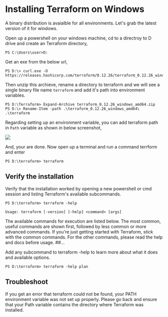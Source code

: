 # Installing Terraform on Windows

A binary distribution is avaialble for all environments. Let's grab the latest version of it for windows.

Open up a powershell on your windows machine, cd to a directroy to D drive and create an Terraform directory,

```
PS C:\Users\user>D:
```

Get an exe from the below url, 

```
PS D:\> curl.exe -O https://releases.hashicorp.com/terraform/0.12.26/terraform_0.12.26_windows_amd64.zip
```

Then unzip this archieve, rename a directory to terraform and we will see a single binary file name `terraform` and add it's path into environment variables.

```
PS D:\Terraform> Expand-Archive terraform_0.12.26_windows_amd64.zip
PS D:\> Rename-Item -path .\terraform_0.12.26_windows_amd64\ .\terraform
```

Regarding setting up an environment variable, you can add terraform path in `Path` variable as shown in below screenshot,

![](/images/terraformenv.JPG)

And, your are done. Now open up a terminal and run a command terrform and enter

```
PS D:\terraform> terraform

```

## Verify the installation

Verify that the installation worked by opening a new powershell or cmd session and listing Terraform's available subcommands.

```
PS D:\terraform> terraform -help
```

```
Usage: terraform [-version] [-help] <command> [args]
```

The available commands for execution are listed below.
The most common, useful commands are shown first, followed by
less common or more advanced commands. If you're just getting
started with Terraform, stick with the common commands. For the
other commands, please read the help and docs before usage.
##...

Add any subcommand to terraform -help to learn more about what it does and available options.

```
PS D:\terraform> terraform -help plan
```

## Troubleshoot

If you get an error that terraform could not be found, your PATH environment variable was not set up properly. Please go back and ensure that your Path variable contains the directory where Terraform was installed.

